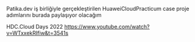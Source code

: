 
Patika.dev iş birliğiyle gerçekleştirilen HuaweiCloudPracticum case proje adımlarını burada paylaşıyor olacağım

HDC.Cloud Days 2022
https://www.youtube.com/watch?v=WTxxekRIfiw&t=3541s
